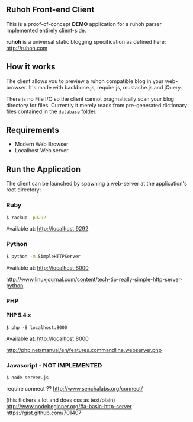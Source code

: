 ## Ruhoh Front-end Client

This is a proof-of-concept **DEMO** application for a ruhoh parser implemented entirely client-side.

**ruhoh** is a universal static blogging specification as defined here: <http://ruhoh.com>


## How it works

The client allows you to preview a ruhoh compatible blog in your web-browser.
It's made with backbone.js, require.js, mustache.js and jQuery.

There is no File I/O so the client cannot pragmatically scan your blog directory for files.
Currently it merely reads from pre-generated dictionary files contained in the `database` folder.

## Requirements

- Modern Web Browser
- Localhost Web server

## Run the Application

The client can be launched by spawning a web-server at the application's root directory:

### Ruby

````bash
$ rackup -p9292
```` 
Available at: <http://localhost:9292>

### Python

````bash
$ python -m SimpleHTTPServer
````
Available at: <http://localhost:8000>

<http://www.linuxjournal.com/content/tech-tip-really-simple-http-server-python>

### PHP

#### PHP  5.4.x

    $ php -S localhost:8000

Available at: <http://localhost:8000>

<http://php.net/manual/en/features.commandline.webserver.php>
    
### Javascript - NOT IMPLEMENTED

    $ node server.js

require connect ??
<http://www.senchalabs.org/connect/>

(this flickers a lot and does css as text/plain)    
<http://www.nodebeginner.org/#a-basic-http-server>
<https://gist.github.com/701407>
